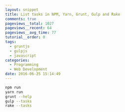 ```yaml
---
layout: snippet
title: List tasks in NPM, Yarn, Grunt, Gulp and Rake
comments: true
pageviews__total: 1027
pageviews__recent: 64
pageviews__avg_time: 77
tutorial__order: 0
tags:
  - gruntjs
  - gulpjs
  - javascript
categories:
  - Programming
  - Web Development
date: 2016-06-25 15:14:49
---
```


```bash
npm run
yarn run
grunt --help
gulp --tasks
rake --tasks
```
